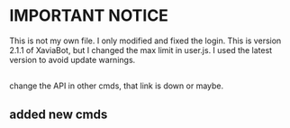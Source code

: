 # IMPORTANT NOTICE
This is not my own file. I only modified and fixed the login. This is version 2.1.1 of XaviaBot, but I changed the max limit in user.js. I used the latest version to avoid update warnings.
##
change the API in other cmds, that link is down or maybe.

## added new cmds 
